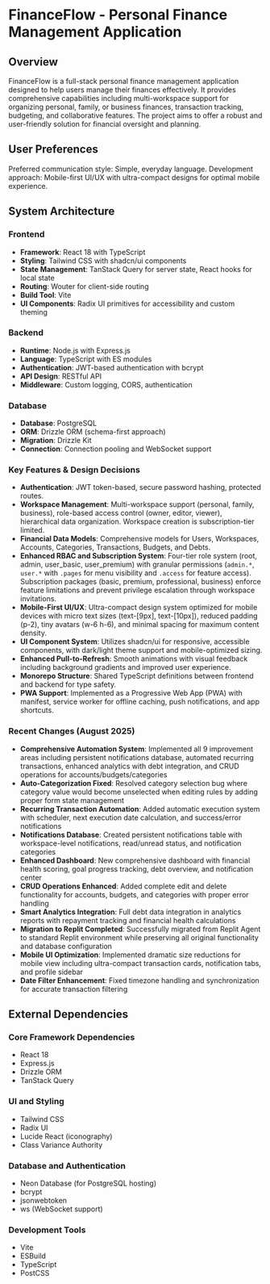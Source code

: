 # FinanceFlow - Personal Finance Management Application

## Overview
FinanceFlow is a full-stack personal finance management application designed to help users manage their finances effectively. It provides comprehensive capabilities including multi-workspace support for organizing personal, family, or business finances, transaction tracking, budgeting, and collaborative features. The project aims to offer a robust and user-friendly solution for financial oversight and planning.

## User Preferences
Preferred communication style: Simple, everyday language.
Development approach: Mobile-first UI/UX with ultra-compact designs for optimal mobile experience.

## System Architecture

### Frontend
- **Framework**: React 18 with TypeScript
- **Styling**: Tailwind CSS with shadcn/ui components
- **State Management**: TanStack Query for server state, React hooks for local state
- **Routing**: Wouter for client-side routing
- **Build Tool**: Vite
- **UI Components**: Radix UI primitives for accessibility and custom theming

### Backend
- **Runtime**: Node.js with Express.js
- **Language**: TypeScript with ES modules
- **Authentication**: JWT-based authentication with bcrypt
- **API Design**: RESTful API
- **Middleware**: Custom logging, CORS, authentication

### Database
- **Database**: PostgreSQL
- **ORM**: Drizzle ORM (schema-first approach)
- **Migration**: Drizzle Kit
- **Connection**: Connection pooling and WebSocket support

### Key Features & Design Decisions
- **Authentication**: JWT token-based, secure password hashing, protected routes.
- **Workspace Management**: Multi-workspace support (personal, family, business), role-based access control (owner, editor, viewer), hierarchical data organization. Workspace creation is subscription-tier limited.
- **Financial Data Models**: Comprehensive models for Users, Workspaces, Accounts, Categories, Transactions, Budgets, and Debts.
- **Enhanced RBAC and Subscription System**: Four-tier role system (root, admin, user_basic, user_premium) with granular permissions (`admin.*`, `user.*` with `.pages` for menu visibility and `.access` for feature access). Subscription packages (basic, premium, professional, business) enforce feature limitations and prevent privilege escalation through workspace invitations.
- **Mobile-First UI/UX**: Ultra-compact design system optimized for mobile devices with micro text sizes (text-[9px], text-[10px]), reduced padding (p-2), tiny avatars (w-6 h-6), and minimal spacing for maximum content density.
- **UI Component System**: Utilizes shadcn/ui for responsive, accessible components, with dark/light theme support and mobile-optimized sizing.
- **Enhanced Pull-to-Refresh**: Smooth animations with visual feedback including background gradients and improved user experience.
- **Monorepo Structure**: Shared TypeScript definitions between frontend and backend for type safety.
- **PWA Support**: Implemented as a Progressive Web App (PWA) with manifest, service worker for offline caching, push notifications, and app shortcuts.

### Recent Changes (August 2025)
- **Comprehensive Automation System**: Implemented all 9 improvement areas including persistent notifications database, automated recurring transactions, enhanced analytics with debt integration, and CRUD operations for accounts/budgets/categories
- **Auto-Categorization Fixed**: Resolved category selection bug where category value would become unselected when editing rules by adding proper form state management
- **Recurring Transaction Automation**: Added automatic execution system with scheduler, next execution date calculation, and success/error notifications
- **Notifications Database**: Created persistent notifications table with workspace-level notifications, read/unread status, and notification categories
- **Enhanced Dashboard**: New comprehensive dashboard with financial health scoring, goal progress tracking, debt overview, and notification center
- **CRUD Operations Enhanced**: Added complete edit and delete functionality for accounts, budgets, and categories with proper error handling
- **Smart Analytics Integration**: Full debt data integration in analytics reports with repayment tracking and financial health calculations
- **Migration to Replit Completed**: Successfully migrated from Replit Agent to standard Replit environment while preserving all original functionality and database configuration
- **Mobile UI Optimization**: Implemented dramatic size reductions for mobile view including ultra-compact transaction cards, notification tabs, and profile sidebar
- **Date Filter Enhancement**: Fixed timezone handling and synchronization for accurate transaction filtering

## External Dependencies

### Core Framework Dependencies
- React 18
- Express.js
- Drizzle ORM
- TanStack Query

### UI and Styling
- Tailwind CSS
- Radix UI
- Lucide React (iconography)
- Class Variance Authority

### Database and Authentication
- Neon Database (for PostgreSQL hosting)
- bcrypt
- jsonwebtoken
- ws (WebSocket support)

### Development Tools
- Vite
- ESBuild
- TypeScript
- PostCSS
